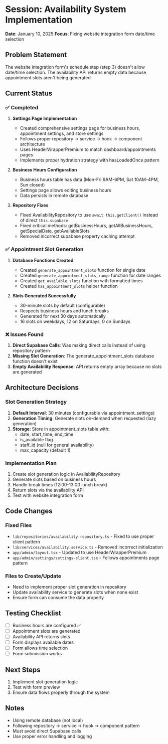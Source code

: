 # Session: Availability System Implementation
**Date**: January 10, 2025
**Focus**: Fixing website integration form date/time selection

## Problem Statement
The website integration form's schedule step (step 3) doesn't allow date/time selection. The availability API returns empty data because appointment slots aren't being generated.

## Current Status

### ✅ Completed
1. **Settings Page Implementation**
   - Created comprehensive settings page for business hours, appointment settings, and store settings
   - Follows proper repository → service → hook → component architecture
   - Uses HeaderWrapperPremium to match dashboard/appointments pages
   - Implements proper hydration strategy with hasLoadedOnce pattern

2. **Business Hours Configuration**
   - Business hours table has data (Mon-Fri 9AM-6PM, Sat 10AM-4PM, Sun closed)
   - Settings page allows editing business hours
   - Data persists in remote database

3. **Repository Fixes**
   - Fixed AvailabilityRepository to use `await this.getClient()` instead of direct `this.supabase`
   - Fixed critical methods: getBusinessHours, getAllBusinessHours, getSpecialDate, getAvailableSlots
   - Removed incorrect supabase property caching attempt

### ✅ Appointment Slot Generation
1. **Database Functions Created**
   - Created `generate_appointment_slots` function for single date
   - Created `generate_appointment_slots_range` function for date ranges
   - Created `get_available_slots` function with formatted times
   - Created `has_appointment_slots` helper function

2. **Slots Generated Successfully**
   - 30-minute slots by default (configurable)
   - Respects business hours and lunch breaks
   - Generated for next 30 days automatically
   - 16 slots on weekdays, 12 on Saturdays, 0 on Sundays

### ❌ Issues Found
1. **Direct Supabase Calls**: Was making direct calls instead of using repository pattern
2. **Missing Slot Generation**: The generate_appointment_slots database function doesn't exist
3. **Empty Availability Response**: API returns empty array because no slots are generated

## Architecture Decisions

### Slot Generation Strategy
1. **Default Interval**: 30 minutes (configurable via appointment_settings)
2. **Generation Timing**: Generate slots on-demand when requested (lazy generation)
3. **Storage**: Store in appointment_slots table with:
   - date, start_time, end_time
   - is_available flag
   - staff_id (null for general availability)
   - max_capacity (default 1)

### Implementation Plan
1. Create slot generation logic in AvailabilityRepository
2. Generate slots based on business hours
3. Handle break times (12:00-13:00 lunch break)
4. Return slots via the availability API
5. Test with website integration form

## Code Changes

### Fixed Files
- `lib/repositories/availability.repository.ts` - Fixed to use proper client pattern
- `lib/services/availability.service.ts` - Removed incorrect initialization
- `app/admin/layout.tsx` - Updated to use HeaderWrapperPremium
- `app/admin/settings/settings-client.tsx` - Follows appointments page pattern

### Files to Create/Update
- Need to implement proper slot generation in repository
- Update availability service to generate slots when none exist
- Ensure form can consume the data properly

## Testing Checklist
- [ ] Business hours are configured ✅
- [ ] Appointment slots are generated
- [ ] Availability API returns slots
- [ ] Form displays available dates
- [ ] Form allows time selection
- [ ] Form submission works

## Next Steps
1. Implement slot generation logic
2. Test with form preview
3. Ensure data flows properly through the system

## Notes
- Using remote database (not local)
- Following repository → service → hook → component pattern
- Must avoid direct Supabase calls
- Use proper error handling and logging